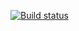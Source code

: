 [![Build status](https://ci.appveyor.com/api/projects/status/n54a1fbdnyqrrcob?svg=true)](https://ci.appveyor.com/project/DaryaPridius/carddelivery)
